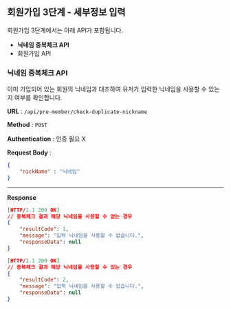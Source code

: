 ## 회원가입 3단계 - 세부정보 입력

회원가입 3단계에서는 아래  API가 포함됩니다.

- **닉네임 중복체크 API**
- 회원가입  API 



### 닉네임 중복체크 API 

이미 가입되어 있는 회원의 닉네임과 대조하여 유저가 입력한 닉네임을 사용할 수 있는 지 여부를 확인합니다. 

**URL** : `/api/pre-member/check-duplicate-nickname`

**Method** : `POST`

**Authentication** : 인증 필요 X  

**Request Body** : 

```json
{
    "nickName" : "닉네임"
}
```

___

**Response**

```json
[HTTP/1.1 200 OK]
// 중복체크 결과 해당 닉네임을 사용할 수 없는 경우
{
    "resultCode": 1,
    "message": "입력 닉네임을 사용할 수 없습니다.",
    "responseData": null
}

[HTTP/1.1 200 OK]
// 중복체크 결과 해당 닉네임을 사용할 수 있는 경우 
{
    "resultCode": 2,
    "message": "입력 닉네임을 사용할 수 있습니다.",
    "responseData": null
}

```

